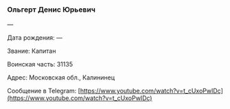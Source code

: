### Ольгерт Денис Юрьевич

—

Дата рождения: —

Звание: Капитан

Воинская часть: 31135

Адрес: Московская обл., Калининец

Сообщение в Telegram: [https://www.youtube.com/watch?v=t_cUxoPwIDc](https://www.youtube.com/watch?v=t_cUxoPwIDc)
